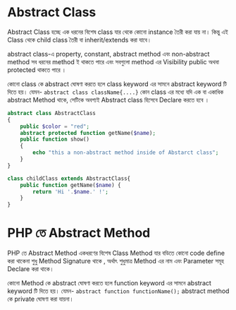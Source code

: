 # Abstract Class
 Abstract Class হচ্ছে এক ধরনের বিশেষ class যার থেকে কোনো instance তৈরী করা যায় না। কিন্তু এই  Class থেকে child class তৈরী বা inherit/extends করা যাবে। 

 abstract class-এ property, constant, abstract method এবং non-abstract method সব ধরনের method ই থাকতে পারে এবং সবগুলো method এর Visibility public অথবা protected থাকতে পারে ।

 কোনো class কে abstract ঘোষণা করতে হলে class keyword এর সামনে abstract keyword টি দিতে হয়। যেমন- `abstract class className{....}` কোন class এর মধ্যে যদি এক বা একাধিক abstract Method থাকে, সেটিকে অবশ্যই Abstract class হিসেবে Declare করতে হবে ।

```php
abstract class AbstractClass
{
    public $color = "red";
    abstract protected function getName($name);
    public function show()
    {
        echo "this a non-abstract method inside of Abstarct class";
    }
}
```


```php
class childClass extends AbstractClass{
    public function getName($name) {
        return 'Hi '.$name.' !';
    }
}
```



# PHP তে Abstract Method 
PHP তে Abstract Method একধরণের বিশেষ Class Method যার বডিতে কোনো code define করা থাকেনা শুধু Method Signature থাকে , অর্থাৎ শুধুমাত্র Method এর নাম এবং Parameter সমূহ Declare করা থাকে। 

কোনো Method কে abstract ঘোষণা করতে হলে function keyword এর সামনে abstract keyword টি দিতে হয়। যেমন- `abstract function functionName();` abstract method কে private ঘোষণা করা যায়না।